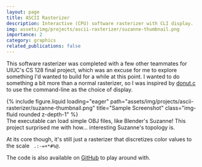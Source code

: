 ```yaml
---
layout: page
title: ASCII Rasterizer
description: Interactive (CPU) software rasterizer with CLI display.
img: assets/img/projects/ascii-rasterizer/suzanne-thumbnail.png
importance: 2
category: graphics
related_publications: false
---
```


This software rasterizer was completed with a few other teammates for UIUC's CS 128 final project, which was an excuse for me to explore something I'd wanted to build for a while at this point. I wanted to do something a bit more than a normal rasterizer, so I was inspired by [donut.c](https://www.a1k0n.net/2011/07/20/donut-math.html) to use the command-line as the choice of display.

<div class="row">
    <div class="col-sm mt-3 mt-md-0">
        {% include figure.liquid loading="eager" path="assets/img/projects/ascii-rasterizer/suzanne-thumbnail.png" title="Sample Screenshot" class="img-fluid rounded z-depth-1" %}
    </div>
</div>
<div class="caption">
    The executable can load simple OBJ files, like Blender's Suzanne! This project surprised me with how... interesting Suzanne's topology is.
</div>

At its core though, it's still just a rasterizer that discretizes color values to the scale `` .:-=+*#%@``.

The code is also available on [GitHub](https://github.com/Jebbly/Software-Rasterizer/) to play around with.
